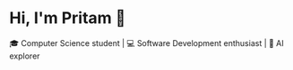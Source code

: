 # Hi, I'm Pritam 👋

🎓 Computer Science student | 💻 Software Development enthusiast | 🤖 AI explorer

<!---
itssodope01/itssodope01 is a ✨ special ✨ repository because its `README.md` (this file) appears on your GitHub profile.
You can click the Preview link to take a look at your changes.
--->
